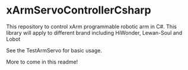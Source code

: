 # xArmServoControllerCsharp

This repository to control xArm programmable robotic arm in C#. This library will apply to different brand including HiWonder, Lewan-Soul and Lobot

See the TestArmServo for basic usage.

More to come in this readme!
